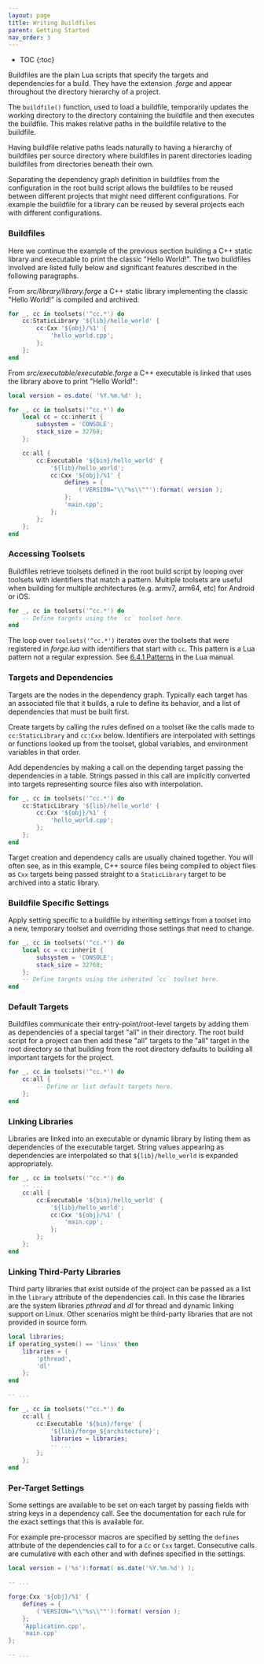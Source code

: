 ```yaml
---
layout: page
title: Writing Buildfiles
parent: Getting Started
nav_order: 3
---
```


- TOC
{:toc}

Buildfiles are the plain Lua scripts that specify the targets and dependencies for a build.  They have the extension *.forge* and appear throughout the directory hierarchy of a project.

The `buildfile()` function, used to load a buildfile, temporarily updates the working directory to the directory containing the buildfile and then executes the buildfile.  This makes relative paths in the buildfile relative to the buildfile.

Having buildfile relative paths leads naturally to having a hierarchy of buildfiles per source directory where buildfiles in parent directories loading buildfiles from directories beneath their own.

Separating the dependency graph definition in buildfiles from the configuration in the root build script allows the buildfiles to be reused between different projects that might need different configurations.  For example the buildfile for a library can be reused by several projects each with different configurations.

### Buildfiles

Here we continue the example of the previous section building a C++ static library and executable to print the classic "Hello World!".  The two buildfiles involved are listed fully below and significant features described in the following paragraphs.

From *src/library/library.forge* a C++ static library implementing the classic "Hello World!" is compiled and archived:

~~~lua
for _, cc in toolsets('^cc.*') do
    cc:StaticLibrary '${lib}/hello_world' {
        cc:Cxx '${obj}/%1' {
            'hello_world.cpp';
        };
    };
end
~~~

From *src/executable/executable.forge* a C++ executable is linked that uses the library above to print "Hello World!":

~~~lua
local version = os.date( '%Y.%m.%d' );

for _, cc in toolsets('^cc.*') do
    local cc = cc:inherit {
        subsystem = 'CONSOLE'; 
        stack_size = 32768;
    };

    cc:all {
        cc:Executable '${bin}/hello_world' {
            '${lib}/hello_world';
            cc:Cxx '${obj}/%1' {
                defines = {    
                    ('VERSION="\\"%s\\""'):format( version );
                };
                'main.cpp';
            };
        };
    };
end
~~~

### Accessing Toolsets

Buildfiles retrieve toolsets defined in the root build script by looping over toolsets with identifiers that match a pattern.  Multiple toolsets are useful when building for multiple architectures (e.g. armv7, arm64, etc) for Android or iOS.

~~~lua
for _, cc in toolsets('^cc.*') do
    -- Define targets using the `cc` toolset here.
end
~~~

The loop over `toolsets('^cc.*')` iterates over the toolsets that were registered in *forge.lua* with identifiers that start with `cc`.  This pattern is a Lua pattern not a regular expression.  See [6.4.1 Patterns](https://www.lua.org/manual/5.3/manual.html#6.4.1) in the Lua manual.

### Targets and Dependencies

Targets are the nodes in the dependency graph.  Typically each target has an associated file that it builds, a rule to define its behavior, and a list of dependencies that must be built first.

Create targets by calling the rules defined on a toolset like the calls made to `cc:StaticLibrary` and `cc:Cxx` below.  Identifiers are interpolated with settings or functions looked up from the toolset, global variables, and environment variables in that order.

Add dependencies by making a call on the depending target passing the dependencies in a table.  Strings passed in this call are implicitly converted into targets representing source files also with interpolation.

~~~lua
for _, cc in toolsets('^cc.*') do
    cc:StaticLibrary '${lib}/hello_world' {
        cc:Cxx '${obj}/%1' {
            'hello_world.cpp';
        };
    };
end
~~~

Target creation and dependency calls are usually chained together.  You will often see, as in this example, C++ source files being compiled to object files as `Cxx` targets being passed straight to a `StaticLibrary` target to be archived into a static library.

### Buildfile Specific Settings

Apply setting specific to a buildfile by inheriting settings from a toolset into a new, temporary toolset and overriding those settings that need to change.

~~~lua
for _, cc in toolsets('^cc.*') do
    local cc = cc:inherit {
        subsystem = 'CONSOLE'; 
        stack_size = 32768;
    };
    -- Define targets using the inherited `cc` toolset here.
end
~~~

### Default Targets

Buildfiles communicate their entry-point/root-level targets by adding them as dependencies of a special target "all" in their directory.  The root build script for a project can then add these "all" targets to the "all" target in the root directory so that building from the root directory defaults to building all important targets for the project.

~~~lua
for _, cc in toolsets('^cc.*') do
    cc:all {
        -- Define or list default targets here.
    };
end
~~~

### Linking Libraries

Libraries are linked into an executable or dynamic library by listing them as dependencies of the executable target.  String values appearing as dependencies are interpolated so that `${lib}/hello_world` is expanded appropriately.

~~~lua
for _, cc in toolsets('^cc.*') do
    -- ...
    cc:all {
        cc:Executable '${bin}/hello_world' {
            '${lib}/hello_world';
            cc:Cxx '${obj}/%1' {
                'main.cpp';
            };
        };
    };
end
~~~

### Linking Third-Party Libraries

Third party libraries that exist outside of the project can be passed as a list in the `library` attribute of the dependencies call.  In this case the libraries are the system libraries *pthread* and *dl* for thread and dynamic linking support on Linux.  Other scenarios might be third-party libraries that are not provided in source form.

~~~lua
local libraries;
if operating_system() == 'linux' then
    libraries = { 
        'pthread', 
        'dl' 
    };
end

-- ...

for _, cc in toolsets('^cc.*') do
    cc:all {
        cc:Executable '${bin}/forge' {
            '${lib}/forge_${architecture}';
            libraries = libraries;
            -- ...
        };
    };
end
~~~

### Per-Target Settings

Some settings are available to be set on each target by passing fields with string keys in a dependency call.  See the documentation for each rule for the exact settings that this is available for.

For example pre-processor macros are specified by setting the `defines` attribute of the dependencies call to for a `Cc` or `Cxx` target.  Consecutive calls are cumulative with each other and with defines specified in the settings.

~~~lua
local version = ('%s'):format( os.date('%Y.%m.%d') );

-- ...

forge:Cxx '${obj}/%1' {
    defines = {    
        ('VERSION="\\"%s\\""'):format( version );
    };
    'Application.cpp', 
    'main.cpp'
}; 

-- ...
~~~
